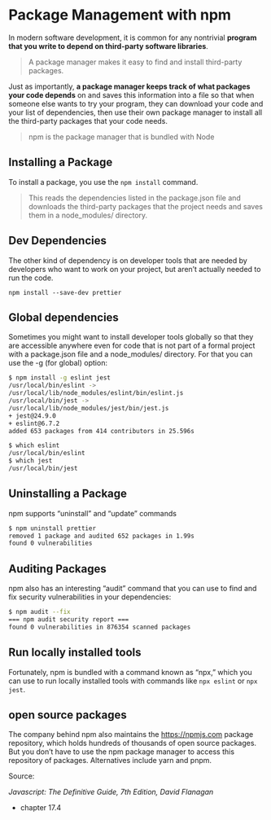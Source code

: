 
# Package Management with npm
In modern software development, it is common for any nontrivial
**program that you write to depend on third-party software libraries**.

> A package manager makes it easy to find and install third-party packages. 

Just as importantly, **a package manager keeps track of what packages your code depends** on  and saves this information into a file so that when someone else wants to try your program, they can download your code and your list of dependencies, then use their own package manager to install all the third-party packages that your code needs.

> npm is the package manager that is bundled with Node

## Installing a Package
To install a package, you use the `npm install` command.

> This reads the dependencies listed in the package.json file and downloads the third-party packages that the project needs and saves them in a node_modules/ directory.

## Dev Dependencies
The other kind of dependency is on developer tools that are needed by developers who want to work on your project, but aren’t actually needed to run the code.

```
npm install --save-dev prettier
```

## Global dependencies
Sometimes you might want to install developer tools globally so that they are accessible anywhere even for code that is not part of a formal project with a package.json file and a node_modules/ directory. For
that you can use the -g (for global) option:

```bash
$ npm install -g eslint jest
/usr/local/bin/eslint ->
/usr/local/lib/node_modules/eslint/bin/eslint.js
/usr/local/bin/jest ->
/usr/local/lib/node_modules/jest/bin/jest.js
+ jest@24.9.0
+ eslint@6.7.2
added 653 packages from 414 contributors in 25.596s
```

```bash
$ which eslint
/usr/local/bin/eslint
$ which jest
/usr/local/bin/jest
```

## Uninstalling a Package
npm supports “uninstall” and “update” commands


```bash
$ npm uninstall prettier
removed 1 package and audited 652 packages in 1.99s
found 0 vulnerabilities
```

## Auditing Packages

npm also has an interesting “audit” command that you can use to find and fix security vulnerabilities in your dependencies:

```bash
$ npm audit --fix
=== npm audit security report ===
found 0 vulnerabilities in 876354 scanned packages
```

## Run locally installed tools 

Fortunately, npm is bundled with a command known as “npx,” which you can use to run locally installed tools with commands like `npx eslint` or `npx jest`.

## open source packages
The company behind npm also maintains the https://npmjs.com
package repository, which holds hundreds of thousands of open source packages. But you don’t have to use the npm package manager to access this repository of packages. Alternatives include yarn and pnpm.

Source: 

*Javascript: The Definitive Guide, 7th Edition, David Flanagan*
- chapter 17.4